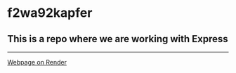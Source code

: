 # f2wa92kapfer
## This is a repo where we are working with Express

---
[Webpage on Render](https://f2wa92kapfer.onrender.com)
